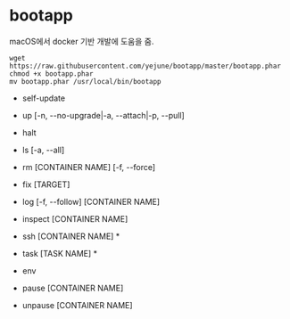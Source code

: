 # bootapp

macOS에서 docker 기반 개발에 도움을 줌.

```
wget https://raw.githubusercontent.com/yejune/bootapp/master/bootapp.phar
chmod +x bootapp.phar
mv bootapp.phar /usr/local/bin/bootapp
```

-   self-update

-   up [-n, --no-upgrade|-a, --attach|-p, --pull]

-   halt

-   ls [-a, --all]

-   rm [CONTAINER NAME] [-f, --force]

-   fix [TARGET]

-   log [-f, --follow] [CONTAINER NAME]

-   inspect [CONTAINER NAME]

-   ssh [CONTAINER NAME] *

-   task [TASK NAME] *

-   env

-   pause [CONTAINER NAME]

-   unpause [CONTAINER NAME]

